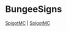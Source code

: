 # BungeeSigns

[SpigotMC](https://www.https://www.spigotmc.org/resources/authors/skadam.419830/ "SpigotMC") | [SpigotMC](https://www.https://www.spigotmc.org/resources/authors/skadam.419830/ "SpigotMC")

